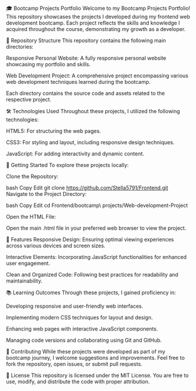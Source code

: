 🎓 Bootcamp Projects Portfolio
Welcome to my Bootcamp Projects Portfolio! This repository showcases the projects I developed during my frontend web development bootcamp. Each project reflects the skills and knowledge I acquired throughout the course, demonstrating my growth as a developer.

📂 Repository Structure
This repository contains the following main directories:

Responsive Personal Website: A fully responsive personal website showcasing my portfolio and skills.​

Web Development Project: A comprehensive project encompassing various web development techniques learned during the bootcamp.​

Each directory contains the source code and assets related to the respective project.

🛠️ Technologies Used
Throughout these projects, I utilized the following technologies:

HTML5: For structuring the web pages.​

CSS3: For styling and layout, including responsive design techniques.​

JavaScript: For adding interactivity and dynamic content.​

🚀 Getting Started
To explore these projects locally:

Clone the Repository:

bash
Copy
Edit
git clone https://github.com/Stella5791/Frontend.git
Navigate to the Project Directory:

bash
Copy
Edit
cd Frontend/bootcamp\ projects/Web-development-Project

Open the HTML File:

Open the main .html file in your preferred web browser to view the project.


🌟 Features
Responsive Design: Ensuring optimal viewing experiences across various devices and screen sizes.​

Interactive Elements: Incorporating JavaScript functionalities for enhanced user engagement.​

Clean and Organized Code: Following best practices for readability and maintainability.​


📚 Learning Outcomes
Through these projects, I gained proficiency in:

Developing responsive and user-friendly web interfaces.​

Implementing modern CSS techniques for layout and design.​

Enhancing web pages with interactive JavaScript components.​

Managing code versions and collaborating using Git and GitHub.​


🤝 Contributing
While these projects were developed as part of my bootcamp journey, I welcome suggestions and improvements. Feel free to fork the repository, open issues, or submit pull requests.​


📄 License
This repository is licensed under the MIT License. You are free to use, modify, and distribute the code with proper attribution.
